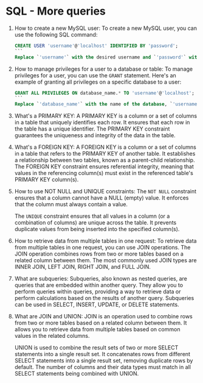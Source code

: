 # SQL - More queries

1. How to create a new MySQL user:
   To create a new MySQL user, you can use the following SQL command:
   ````sql
   CREATE USER 'username'@'localhost' IDENTIFIED BY 'password';
   ```
   Replace `'username'` with the desired username and `'password'` with the corresponding password for the user. The `'localhost'` part specifies the user's host, which can be modified depending on where you want the user to connect from.

2. How to manage privileges for a user to a database or table:
   To manage privileges for a user, you can use the `GRANT` statement. Here's an example of granting all privileges on a specific database to a user:
   ````sql
   GRANT ALL PRIVILEGES ON database_name.* TO 'username'@'localhost';
   ```
   Replace `'database_name'` with the name of the database, `'username'` with the desired username, and `'localhost'` with the appropriate host. You can also grant specific privileges like `SELECT`, `INSERT`, `UPDATE`, `DELETE`, etc., instead of granting all privileges.

3. What's a PRIMARY KEY:
   A PRIMARY KEY is a column or a set of columns in a table that uniquely identifies each row. It ensures that each row in the table has a unique identifier. The PRIMARY KEY constraint guarantees the uniqueness and integrity of the data in the table.

4. What's a FOREIGN KEY:
   A FOREIGN KEY is a column or a set of columns in a table that refers to the PRIMARY KEY of another table. It establishes a relationship between two tables, known as a parent-child relationship. The FOREIGN KEY constraint ensures referential integrity, meaning that values in the referencing column(s) must exist in the referenced table's PRIMARY KEY column(s).

5. How to use NOT NULL and UNIQUE constraints:
   The `NOT NULL` constraint ensures that a column cannot have a NULL (empty) value. It enforces that the column must always contain a value.

   The `UNIQUE` constraint ensures that all values in a column (or a combination of columns) are unique across the table. It prevents duplicate values from being inserted into the specified column(s).

6. How to retrieve data from multiple tables in one request:
   To retrieve data from multiple tables in one request, you can use JOIN operations. The JOIN operation combines rows from two or more tables based on a related column between them. The most commonly used JOIN types are INNER JOIN, LEFT JOIN, RIGHT JOIN, and FULL JOIN.

7. What are subqueries:
   Subqueries, also known as nested queries, are queries that are embedded within another query. They allow you to perform queries within queries, providing a way to retrieve data or perform calculations based on the results of another query. Subqueries can be used in SELECT, INSERT, UPDATE, or DELETE statements.

8. What are JOIN and UNION:
   JOIN is an operation used to combine rows from two or more tables based on a related column between them. It allows you to retrieve data from multiple tables based on common values in the related columns.

   UNION is used to combine the result sets of two or more SELECT statements into a single result set. It concatenates rows from different SELECT statements into a single result set, removing duplicate rows by default. The number of columns and their data types must match in all SELECT statements being combined with UNION.
